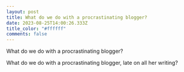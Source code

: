 ```yaml
---
layout: post
title: What do we do with a procrastinating blogger?
date: 2023-08-25T14:00:26.333Z
title_color: "#ffffff"
comments: false
---
```

What do we do with a procrastinating blogger?

What do we do with a procrastinating blogger, late on all her writing?